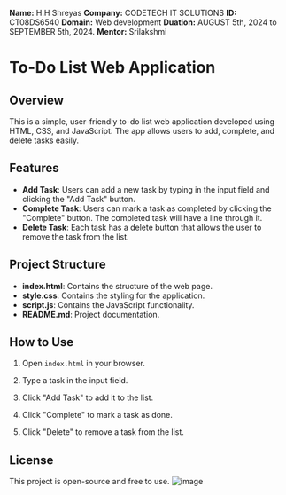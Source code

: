 **Name:** H.H Shreyas
**Company:** CODETECH IT SOLUTIONS
**ID:** CT08DS6540
**Domain:** Web development
**Duation:** AUGUST 5th, 2024 to SEPTEMBER 5th,
2024.
**Mentor:** Srilakshmi


# To-Do List Web Application

## Overview
This is a simple, user-friendly to-do list web application developed using HTML, CSS, and JavaScript. The app allows users to add, complete, and delete tasks easily.

## Features
- **Add Task**: Users can add a new task by typing in the input field and clicking the "Add Task" button.
- **Complete Task**: Users can mark a task as completed by clicking the "Complete" button. The completed task will have a line through it.
- **Delete Task**: Each task has a delete button that allows the user to remove the task from the list.

## Project Structure
- **index.html**: Contains the structure of the web page.
- **style.css**: Contains the styling for the application.
- **script.js**: Contains the JavaScript functionality.
- **README.md**: Project documentation.

## How to Use
1. Open `index.html` in your browser.
2. Type a task in the input field.

3. Click "Add Task" to add it to the list.
4. Click "Complete" to mark a task as done.
5. Click "Delete" to remove a task from the list.

## License
This project is open-source and free to use.
![image](https://github.com/user-attachments/assets/673d67cc-1e9e-4565-95ba-30db909dd6dd)

